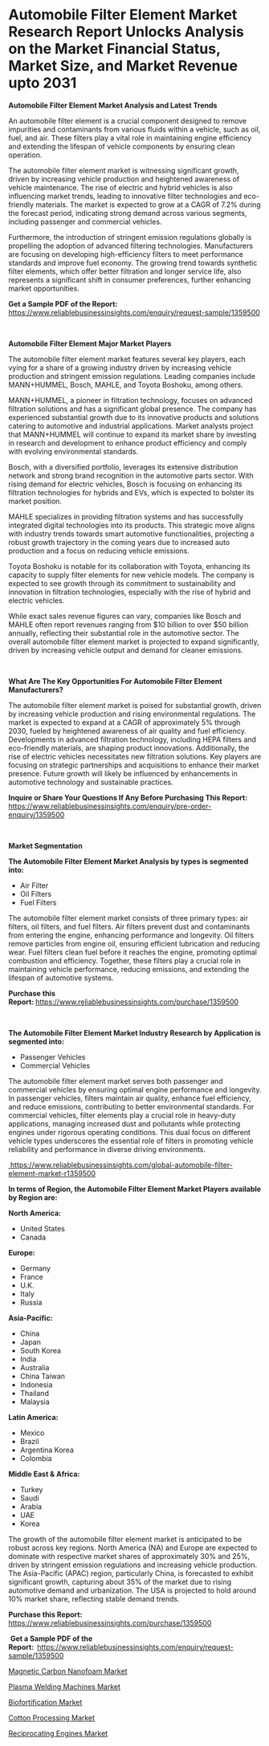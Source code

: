<p><h1>Automobile Filter Element Market Research Report Unlocks Analysis on the Market Financial Status, Market Size, and Market Revenue upto 2031</h1></p><p><strong>Automobile Filter Element Market Analysis and Latest Trends</strong></p>
<p><p>An automobile filter element is a crucial component designed to remove impurities and contaminants from various fluids within a vehicle, such as oil, fuel, and air. These filters play a vital role in maintaining engine efficiency and extending the lifespan of vehicle components by ensuring clean operation.</p><p>The automobile filter element market is witnessing significant growth, driven by increasing vehicle production and heightened awareness of vehicle maintenance. The rise of electric and hybrid vehicles is also influencing market trends, leading to innovative filter technologies and eco-friendly materials. The market is expected to grow at a CAGR of 7.2% during the forecast period, indicating strong demand across various segments, including passenger and commercial vehicles. </p><p>Furthermore, the introduction of stringent emission regulations globally is propelling the adoption of advanced filtering technologies. Manufacturers are focusing on developing high-efficiency filters to meet performance standards and improve fuel economy. The growing trend towards synthetic filter elements, which offer better filtration and longer service life, also represents a significant shift in consumer preferences, further enhancing market opportunities.</p></p>
<p><strong>Get a Sample PDF of the Report:&nbsp;</strong> <a href="https://www.reliablebusinessinsights.com/enquiry/request-sample/1359500?utm_campaign=1109&utm_medium=2&utm_source=Github&utm_content=ia&utm_term=17112024&utm_id=automobile-filter-element">https://www.reliablebusinessinsights.com/enquiry/request-sample/1359500</a></p>
<p>&nbsp;</p>
<p><strong>Automobile Filter Element Major Market Players</strong></p>
<p><p>The automobile filter element market features several key players, each vying for a share of a growing industry driven by increasing vehicle production and stringent emission regulations. Leading companies include MANN+HUMMEL, Bosch, MAHLE, and Toyota Boshoku, among others.</p><p>MANN+HUMMEL, a pioneer in filtration technology, focuses on advanced filtration solutions and has a significant global presence. The company has experienced substantial growth due to its innovative products and solutions catering to automotive and industrial applications. Market analysts project that MANN+HUMMEL will continue to expand its market share by investing in research and development to enhance product efficiency and comply with evolving environmental standards.</p><p>Bosch, with a diversified portfolio, leverages its extensive distribution network and strong brand recognition in the automotive parts sector. With rising demand for electric vehicles, Bosch is focusing on enhancing its filtration technologies for hybrids and EVs, which is expected to bolster its market position.</p><p>MAHLE specializes in providing filtration systems and has successfully integrated digital technologies into its products. This strategic move aligns with industry trends towards smart automotive functionalities, projecting a robust growth trajectory in the coming years due to increased auto production and a focus on reducing vehicle emissions.</p><p>Toyota Boshoku is notable for its collaboration with Toyota, enhancing its capacity to supply filter elements for new vehicle models. The company is expected to see growth through its commitment to sustainability and innovation in filtration technologies, especially with the rise of hybrid and electric vehicles.</p><p>While exact sales revenue figures can vary, companies like Bosch and MAHLE often report revenues ranging from $10 billion to over $50 billion annually, reflecting their substantial role in the automotive sector. The overall automobile filter element market is projected to expand significantly, driven by increasing vehicle output and demand for cleaner emissions.</p></p>
<p>&nbsp;</p>
<p><strong>What Are The Key Opportunities For Automobile Filter Element Manufacturers?</strong></p>
<p><p>The automobile filter element market is poised for substantial growth, driven by increasing vehicle production and rising environmental regulations. The market is expected to expand at a CAGR of approximately 5% through 2030, fueled by heightened awareness of air quality and fuel efficiency. Developments in advanced filtration technology, including HEPA filters and eco-friendly materials, are shaping product innovations. Additionally, the rise of electric vehicles necessitates new filtration solutions. Key players are focusing on strategic partnerships and acquisitions to enhance their market presence. Future growth will likely be influenced by enhancements in automotive technology and sustainable practices.</p></p>
<p><strong>Inquire or Share Your Questions If Any Before Purchasing This Report:</strong> <a href="https://www.reliablebusinessinsights.com/enquiry/pre-order-enquiry/1359500?utm_campaign=1109&utm_medium=2&utm_source=Github&utm_content=ia&utm_term=17112024&utm_id=automobile-filter-element">https://www.reliablebusinessinsights.com/enquiry/pre-order-enquiry/1359500</a></p>
<p>&nbsp;</p>
<p><strong>Market Segmentation</strong></p>
<p><strong>The Automobile Filter Element Market Analysis by types is segmented into:</strong></p>
<p><ul><li>Air Filter</li><li>Oil Filters</li><li>Fuel Filters</li></ul></p>
<p><p>The automobile filter element market consists of three primary types: air filters, oil filters, and fuel filters. Air filters prevent dust and contaminants from entering the engine, enhancing performance and longevity. Oil filters remove particles from engine oil, ensuring efficient lubrication and reducing wear. Fuel filters clean fuel before it reaches the engine, promoting optimal combustion and efficiency. Together, these filters play a crucial role in maintaining vehicle performance, reducing emissions, and extending the lifespan of automotive systems.</p></p>
<p><strong>Purchase this Report:&nbsp;</strong><a href="https://www.reliablebusinessinsights.com/purchase/1359500?utm_campaign=1109&utm_medium=2&utm_source=Github&utm_content=ia&utm_term=17112024&utm_id=automobile-filter-element">https://www.reliablebusinessinsights.com/purchase/1359500</a></p>
<p>&nbsp;</p>
<p><strong>The Automobile Filter Element Market Industry Research by Application is segmented into:</strong></p>
<p><ul><li>Passenger Vehicles</li><li>Commercial Vehicles</li></ul></p>
<p><p>The automobile filter element market serves both passenger and commercial vehicles by ensuring optimal engine performance and longevity. In passenger vehicles, filters maintain air quality, enhance fuel efficiency, and reduce emissions, contributing to better environmental standards. For commercial vehicles, filter elements play a crucial role in heavy-duty applications, managing increased dust and pollutants while protecting engines under rigorous operating conditions. This dual focus on different vehicle types underscores the essential role of filters in promoting vehicle reliability and performance in diverse driving environments.</p></p>
<p><a href="https://www.reliablebusinessinsights.com/global-automobile-filter-element-market-r1359500?utm_campaign=1109&utm_medium=2&utm_source=Github&utm_content=ia&utm_term=17112024&utm_id=automobile-filter-element">&nbsp;https://www.reliablebusinessinsights.com/global-automobile-filter-element-market-r1359500</a></p>
<p><strong>In terms of Region, the Automobile Filter Element Market Players available by Region are:</strong></p>
<p>
    <p> <strong> North America: </strong>
        <ul>
            <li>United States</li>
            <li>Canada</li>
        </ul>
        </p> 
    <p> <strong> Europe: </strong>
        <ul>
            <li>Germany</li>
            <li>France</li>
            <li>U.K.</li>
            <li>Italy</li>
            <li>Russia</li>
        </ul>
        </p> 
    <p> <strong> Asia-Pacific: </strong>
        <ul>
            <li>China</li>
            <li>Japan</li>
            <li>South Korea</li>
            <li>India</li>
            <li>Australia</li>
            <li>China Taiwan</li>
            <li>Indonesia</li>
            <li>Thailand</li>
            <li>Malaysia</li>
        </ul>
        </p> 
    <p> <strong> Latin America: </strong>
        <ul>
            <li>Mexico</li>
            <li>Brazil</li>
            <li>Argentina Korea</li>
            <li>Colombia</li>
        </ul>
        </p> 
    <p> <strong> Middle East & Africa: </strong>
        <ul>
            <li>Turkey</li>
            <li>Saudi</li>
            <li>Arabia</li>
            <li>UAE</li>
            <li>Korea</li>
        </ul>
    </p>
    </p>
<p><p>The growth of the automobile filter element market is anticipated to be robust across key regions. North America (NA) and Europe are expected to dominate with respective market shares of approximately 30% and 25%, driven by stringent emission regulations and increasing vehicle production. The Asia-Pacific (APAC) region, particularly China, is forecasted to exhibit significant growth, capturing about 35% of the market due to rising automotive demand and urbanization. The USA is projected to hold around 10% market share, reflecting stable demand trends.</p></p>
<p><strong>Purchase this Report: </strong><a href="https://www.reliablebusinessinsights.com/purchase/1359500?utm_campaign=1109&utm_medium=2&utm_source=Github&utm_content=ia&utm_term=17112024&utm_id=automobile-filter-element">https://www.reliablebusinessinsights.com/purchase/1359500</a></p>
<p>&nbsp;<strong>Get a Sample PDF of the Report:&nbsp;&nbsp;</strong><a href="https://www.reliablebusinessinsights.com/enquiry/request-sample/1359500?utm_campaign=1109&utm_medium=2&utm_source=Github&utm_content=ia&utm_term=17112024&utm_id=automobile-filter-element">https://www.reliablebusinessinsights.com/enquiry/request-sample/1359500</a></p>
<p><strong></strong></p>
<p><p><a href="https://github.com/AshikRahman665/Market-Research-Report-List-1/blob/main/magnetic-carbon-nanofoam-market.md?utm_campaign=1109&utm_medium=2&utm_source=Github&utm_content=ia&utm_term=17112024&utm_id=automobile-filter-element">Magnetic Carbon Nanofoam Market</a></p><p><a href="https://www.linkedin.com/pulse/decoding-plasma-welding-machines-industry-dynamics-strategic-x7voc?utm_campaign=1109&utm_medium=2&utm_source=Github&utm_content=ia&utm_term=17112024&utm_id=automobile-filter-element">Plasma Welding Machines Market</a></p><p><a href="https://issuu.com/reportprime-2/docs/biofortification-market-size-2030.p_560533a990cfb1?utm_campaign=1109&utm_medium=2&utm_source=Github&utm_content=ia&utm_term=17112024&utm_id=automobile-filter-element">Biofortification Market</a></p><p><a href="https://issuu.com/reportprime-2/docs/cotton-processing-market-size-2030._8f9fae64945fdf?utm_campaign=1109&utm_medium=2&utm_source=Github&utm_content=ia&utm_term=17112024&utm_id=automobile-filter-element">Cotton Processing Market</a></p><p><a href="https://www.linkedin.com/pulse/reciprocating-engines-revenue-growth-report-2024-2031-foresearch-a4grc?utm_campaign=1109&utm_medium=2&utm_source=Github&utm_content=ia&utm_term=17112024&utm_id=automobile-filter-element">Reciprocating Engines Market</a></p></p>